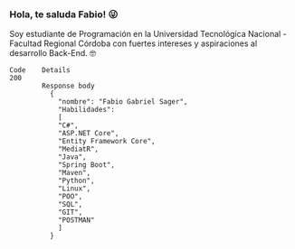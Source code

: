### Hola, te saluda Fabio! 😜

Soy estudiante de Programación en la Universidad Tecnológica Nacional - Facultad Regional Córdoba con fuertes intereses y aspiraciones al desarrollo Back-End. 🤓

```
Code	Details
200	
        Response body
          {
            "nombre": "Fabio Gabriel Sager",
            "Habilidades": 
            [
            "C#",
            "ASP.NET Core",
            "Entity Framework Core",
            "MediatR",
            "Java",
            "Spring Boot",
            "Maven",
            "Python",
            "Linux",
            "POO",
            "SQL",
            "GIT",
            "POSTMAN"
            ]
          }
```
